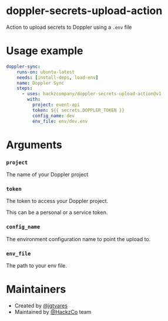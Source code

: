 # doppler-secrets-upload-action
Action to upload secrets to Doppler using a `.env` file

# Usage example
```yaml
doppler-sync:
    runs-on: ubuntu-latest
    needs: [install-deps, load-env]
    name: Doppler Sync
    steps:
      - uses: hackzcompany/doppler-secrets-upload-action@v1
        with:
          project: event-api
          token: ${{ secrets.DOPPLER_TOKEN }}
          config_name: dev
          env_file: env/dev.env
```

# Arguments

### `project`
The name of your Doppler project

### `token`
The token to access your Doppler project.

This can be a personal or a service token.

### `config_name`
The environment configuration name to point the upload to.

### `env_file`
The path to your env file.


# Maintainers
- Created by [@jgtvares](https://github.com/jgtvares)
- Maintained by [@HackzCo](https://github.com/HackzCompany) team
